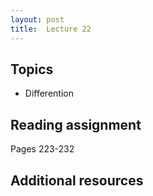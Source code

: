 ```yaml
---
layout: post
title:  Lecture 22
---
```


## Topics

* Differention

## Reading assignment

Pages 223-232

## Additional resources



